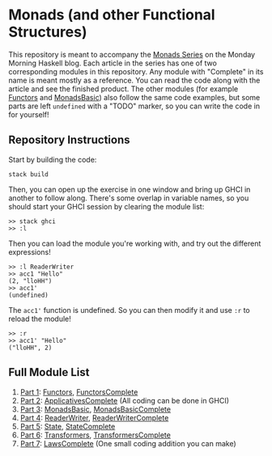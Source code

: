 # Monads (and other Functional Structures)

This repository is meant to accompany the [Monads Series](https://www.mmhaskell.com/monads) on the Monday Morning Haskell blog. Each article in the series has one of two corresponding modules in this repository. Any module with "Complete" in its name is meant mostly as a reference. You can read the code along with the article and see the finished product. The other modules (for example [Functors](https://github.com/MondayMorningHaskell/Monads/blob/master/src/Functors.hs) and [MonadsBasic](https://github.com/MondayMorningHaskell/Monads/blob/master/src/MonadsBasic.hs)) also follow the same code examples, but some parts are left `undefined` with a "TODO" marker, so you can write the code in for yourself!

## Repository Instructions

Start by building the code:

```
stack build
```

Then, you can open up the exercise in one window and bring up GHCI in another to follow along. There's some overlap in variable names, so you should start your GHCI session by clearing the module list:

```
>> stack ghci
>> :l
```

Then you can load the module you're working with, and try out the different expressions!

```
>> :l ReaderWriter
>> acc1 "Hello"
(2, "lloHH")
>> acc1'
(undefined)
```

The `acc1'` function is undefined. So you can then modify it and use `:r` to reload the module!

```
>> :r
>> acc1' "Hello"
("lloHH", 2)
```

## Full Module List

1. [Part 1](https://mmhaskell.com/monads/functors): [Functors](https://github.com/MondayMorningHaskell/Monads/blob/master/src/Functors.hs), [FunctorsComplete](https://github.com/MondayMorningHaskell/Monads/blob/master/src/FunctorsComplete.hs)
2. [Part 2](https://mmhaskell.com/monads/applicatives): [ApplicativesComplete](https://github.com/MondayMorningHaskell/Monads/blob/master/src/ApplicativesComplete.hs) (All coding can be done in GHCI)
3. [Part 3](https://mmhaskell.com/monads/tutorial): [MonadsBasic](https://github.com/MondayMorningHaskell/Monads/blob/master/src/MonadsBasic.hs), [MonadsBasicComplete](https://github.com/MondayMorningHaskell/Monads/blob/master/src/MonadsBasicComplete.hs)
4. [Part 4](https://mmhaskell.com/monads/reader-writer): [ReaderWriter](https://github.com/MondayMorningHaskell/Monads/blob/master/src/ReaderWriter.hs), [ReaderWriterComplete](https://github.com/MondayMorningHaskell/Monads/blob/master/src/ReaderWriterComplete.hs)
5. [Part 5](https://mmhaskell.com/monads/state): [State](https://github.com/MondayMorningHaskell/Monads/blob/master/src/State.hs), [StateComplete](https://github.com/MondayMorningHaskell/Monads/blob/master/src/StateComplete.hs)
6. [Part 6](https://mmhaskell.com/monads/transformers): [Transformers](https://github.com/MondayMorningHaskell/Monads/blob/master/src/Transformers.hs), [TransformersComplete](https://github.com/MondayMorningHaskell/Monads/blob/master/src/TransformersComplete.hs)
7. [Part 7](https://mmhaskell.com/monads/laws): [LawsComplete](https://github.com/MondayMorningHaskell/Monads/blob/master/src/LawsComplete.hs) (One small coding addition you can make)
